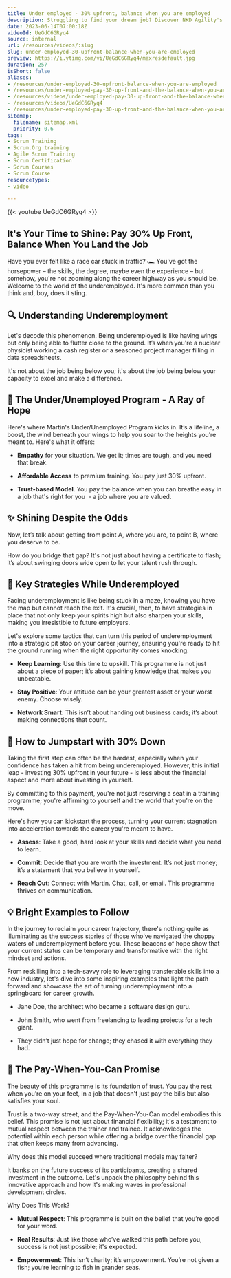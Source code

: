 ```yaml
---
title: Under employed - 30% upfront, balance when you are employed
description: Struggling to find your dream job? Discover NKD Agility's unique pricing for the under employed—30% upfront, balance upon employment. Watch now!
date: 2023-06-14T07:00:18Z
videoId: UeGdC6GRyq4
source: internal
url: /resources/videos/:slug
slug: under-employed-30-upfront-balance-when-you-are-employed
preview: https://i.ytimg.com/vi/UeGdC6GRyq4/maxresdefault.jpg
duration: 257
isShort: false
aliases:
- /resources/under-employed-30-upfront-balance-when-you-are-employed
- /resources/under-employed-pay-30-up-front-and-the-balance-when-you-are-employed
- /resources/videos/under-employed-pay-30-up-front-and-the-balance-when-you-are-employed-
- /resources/videos/UeGdC6GRyq4
- /resources/under-employed-pay-30-up-front-and-the-balance-when-you-are-employed-
sitemap:
  filename: sitemap.xml
  priority: 0.6
tags:
- Scrum Training
- Scrum.Org training
- Agile Scrum Training
- Scrum Certification
- Scrum Courses
- Scrum Course
resourceTypes:
- video

---
```

{{< youtube UeGdC6GRyq4 >}}

## It's Your Time to Shine: Pay 30% Up Front, Balance When You Land the Job 

Have you ever felt like a race car stuck in traffic? 🏎️ You've got the horsepower – the skills, the degree, maybe even the experience – but somehow, you're not zooming along the career highway as you should be. Welcome to the world of the underemployed. It's more common than you think and, boy, does it sting. 

## 🔍 Understanding Underemployment 

Let's decode this phenomenon. Being underemployed is like having wings but only being able to flutter close to the ground. It’s when you're a nuclear physicist working a cash register or a seasoned project manager filling in data spreadsheets.

It's not about the job being below you; it's about the job being below your capacity to excel and make a difference. 

## 🎯 The Under/Unemployed Program - A Ray of Hope 

Here's where Martin's Under/Unemployed Program kicks in. It’s a lifeline, a boost, the wind beneath your wings to help you soar to the heights you’re meant to. Here's what it offers: 

- **Empathy** for your situation. We get it; times are tough, and you need that break. 

- **Affordable Access** to premium training. You pay just 30% upfront. 

- **Trust-based Model**. You pay the balance when you can breathe easy in a job that's right for you  - a job where you are valued. 

## ✨ Shining Despite the Odds 

Now, let’s talk about getting from point A, where you are, to point B, where you deserve to be.  

How do you bridge that gap? It's not just about having a certificate to flash; it’s about swinging doors wide open to let your talent rush through. 

## 🔑 Key Strategies While Underemployed 

Facing underemployment is like being stuck in a maze, knowing you have the map but cannot reach the exit. It's crucial, then, to have strategies in place that not only keep your spirits high but also sharpen your skills, making you irresistible to future employers.  

Let's explore some tactics that can turn this period of underemployment into a strategic pit stop on your career journey, ensuring you're ready to hit the ground running when the right opportunity comes knocking. 

- **Keep Learning**: Use this time to upskill. This programme is not just about a piece of paper; it’s about gaining knowledge that makes you unbeatable. 

- **Stay Positive**: Your attitude can be your greatest asset or your worst enemy. Choose wisely. 

- **Network Smart**: This isn’t about handing out business cards; it’s about making connections that count. 

## 🚀 How to Jumpstart with 30% Down 

Taking the first step can often be the hardest, especially when your confidence has taken a hit from being underemployed. However, this initial leap - investing 30% upfront in your future - is less about the financial aspect and more about investing in yourself.  

By committing to this payment, you're not just reserving a seat in a training programme; you're affirming to yourself and the world that you're on the move.  

Here's how you can kickstart the process, turning your current stagnation into acceleration towards the career you're meant to have. 

- **Assess**: Take a good, hard look at your skills and decide what you need to learn. 

- **Commit**: Decide that you are worth the investment. It’s not just money; it’s a statement that you believe in yourself. 

- **Reach Out**: Connect with Martin. Chat, call, or email. This programme thrives on communication. 

## 💡 Bright Examples to Follow 

In the journey to reclaim your career trajectory, there's nothing quite as illuminating as the success stories of those who've navigated the choppy waters of underemployment before you. These beacons of hope show that your current status can be temporary and transformative with the right mindset and actions.  

From reskilling into a tech-savvy role to leveraging transferable skills into a new industry, let's dive into some inspiring examples that light the path forward and showcase the art of turning underemployment into a springboard for career growth. 

- Jane Doe, the architect who became a software design guru. 

- John Smith, who went from freelancing to leading projects for a tech giant. 

- They didn’t just hope for change; they chased it with everything they had. 

## 🌟 The Pay-When-You-Can Promise 

The beauty of this programme is its foundation of trust. You pay the rest when you’re on your feet, in a job that doesn't just pay the bills but also satisfies your soul. 

Trust is a two-way street, and the Pay-When-You-Can model embodies this belief. This promise is not just about financial flexibility; it's a testament to mutual respect between the trainer and trainee. It acknowledges the potential within each person while offering a bridge over the financial gap that often keeps many from advancing.  

Why does this model succeed where traditional models may falter?  

It banks on the future success of its participants, creating a shared investment in the outcome. Let's unpack the philosophy behind this innovative approach and how it's making waves in professional development circles. 

Why Does This Work? 

- **Mutual Respect**: This programme is built on the belief that you’re good for your word. 

- **Real Results**: Just like those who’ve walked this path before you, success is not just possible; it's expected. 

- **Empowerment**: This isn’t charity; it’s empowerment. You’re not given a fish; you’re learning to fish in grander seas.
